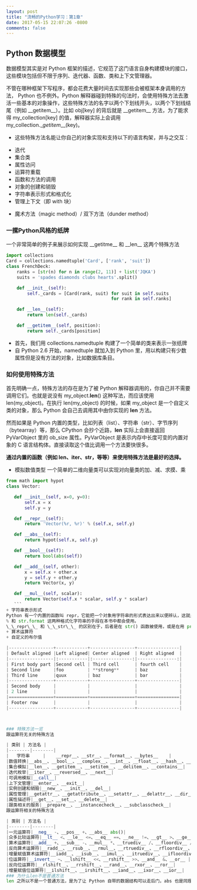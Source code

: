 ```yaml
---
layout: post
title: "流畅的Python学习：第1章"
date: 2017-05-15 22:07:26 -0800
comments: false
---
```


## Python 数据模型
数据模型其实是对 Python 框架的描述，它规范了这门语言自身构建模块的接口，这些模块包括但不限于序列、迭代器、函数、类和上下文管理器。

不管在哪种框架下写程序，都会花费大量时间去实现那些会被框架本身调用的方法， Python 也不例外。Python 解释器碰到特殊的句法时，会使用特殊方法去激活一些基本的对象操作，这些特殊方法的名字以两个下划线开头，以两个下划线结尾（例如 \_\_getitem\_\_）。比如 obj[key] 的背后就是 \_\_getitem\_\_ 方法，为了能求得 my_collection[key] 的值，解释器实际上会调用 my\_collection.__getitem_\_\_(key)。

+ 这些特殊方法名能让你自己的对象实现和支持以下的语言构架，并与之交互：
 - 迭代
 - 集合类
 - 属性访问
 - 运算符重载
 - 函数和方法的调用
 - 对象的创建和销毁
 - 字符串表示形式和格式化
 - 管理上下文（即 with 块）
+ 魔术方法（magic method）/ 双下方法（dunder method）

### 一摞Python风格的纸牌
一个非常简单的例子来展示如何实现 \_\_getitme\_\_ 和 \_\_len\_\_ 这两个特殊方法
```python
import collections
Card = collections.namedtuple('Card', ['rank', 'suit'])
class FrenchDeck:
    ranks = [str(n) for n in range(2, 11)] + list('JQKA')
    suits = 'spades diamonds clubs hearts'.split()

    def __init__(self):
        self._cards = [Card(rank, suit) for suit in self.suits
                                        for rank in self.ranks]

    def __len__(self):
        return len(self._cards)

    def __getitem__(self, position):
        return self._cards[position]
```
+ 首先，我们用 collections.namedtuple 构建了一个简单的类来表示一张纸牌
+ 自 Python 2.6 开始，namedtuple 就加入到 Python 里，用以构建只有少数属性但是没有方法的对象，比如数据库条目。

### 如何使用特殊方法
首先明确一点，特殊方法的存在是为了被 Python 解释器调用的，你自己并不需要调用它们。也就是说没有 my_object.__len__() 这种写法，而应该使用 len(my_object)。在执行 len(my_object) 的时候，如果 my_object 是一个自定义类的对象，那么 Python 会自己去调用其中由你实现的 __len__ 方法。

然而如果是 Python 内置的类型，比如列表（list）、字符串（str）、字节序列（bytearray）等，那么 CPython 会抄个近路，__len__ 实际上会直接返回 PyVarObject 里的 ob_size 属性。PyVarObject 是表示内存中长度可变的内置对象的 C 语言结构体。直接读取这个值比调用一个方法要快很多。

**通过内置的函数（例如 len、iter、str，等等）来使用特殊方法是最好的选择。**

+ 模拟数值类型
 一个简单的二维向量类可以实现对向量类的加、减、求摸、乘
 ```python
 from math import hypot
 class Vector:

    def __init__(self, x=0, y=0):
        self.x = x
        self.y = y

    def __repr__(self):
        return 'Vector(%r, %r)' % (self.x, self.y)

    def __abs__(self):
        return hypot(self.x, self.y)

    def __bool__(self):
        return bool(abs(self))

    def __add__(self, other):
        x = self.x + other.x
        y = self.y + other.y
        return Vector(x, y)

    def __mul__(self, scalar):
        return Vector(self.x * scalar, self.y * scalar)
    ```
+ 字符串表示形式
Python 有一个内置的函数叫 repr，它能把一个对象用字符串的形式表达出来以便辨认，这就是“字符串表示形式”。repr 就是通过 \_\_repr\_\_ 这个特殊方法来得到一个对象的字符串表示形式的。
% 和 str.format 这两种格式化字符串的手段在本书中都会使用。
\_\_repr\_\_ 和 \_\_str\_\_ 的区别在于，后者是在 str() 函数被使用，或是在用 print 函数打印一个对象的时候才被调用的，并且它返回的字符串对终端用户更友好。
+ 算术运算符
+ 自定义的布尔值

|-----------------+------------+-----------------+----------------|
| Default aligned |Left aligned| Center aligned  | Right aligned  |
|-----------------|:-----------|:---------------:|---------------:|
| First body part |Second cell | Third cell      | fourth cell    |
| Second line     |foo         | **strong**      | baz            |
| Third line      |quux        | baz             | bar            |
|-----------------+------------+-----------------+----------------|
| Second body     |            |                 |                |
| 2 line          |            |                 |                |
|=================+============+=================+================|
| Footer row      |            |                 |                |
|-----------------+------------+-----------------+----------------|



### 特殊方法一览
跟运算符无关的特殊方法

| 类别 | 方法名 |
|--------|--------|
|   字符串     |    __repr__、__str__、__format__、__bytes__    |
|数值转换|__abs__、__bool__、__complex__、__int__、__float__、__hash__、__index__|
|集合模拟|__len__、__getitem__、__setitem__、__delitem__、__contains__|
|迭代枚举|__iter__、__reversed__、__next__|
|可调用模拟|__call__|
|上下文管理|__enter__、__exit__|
|实例创建和销毁|__new__、__init__、__del__|
|属性管理|__getattr__、__getattribute__、__setattr__、__delattr__、__dir__|
|属性描述符|__get__、__set__、__delete__|
|跟类相关的服务|__prepare__、__instancecheck__、__subclasscheck__|
跟运算符相关的特殊方法

| 类别 | 方法名 |
|--------|--------|
|一元运算符|__neg__ -、__pos__ +、__abs__ abs()|
|众多比较运算符|__lt__ <、__le__ <=、__eq__ ==、__ne__ !=、__gt__ >、__ge__ >=|
|算术运算符|__add__ +、__sub__ -、__mul__ *、__truediv__ /、__floordiv__ //、__mod__ %、__divmod__ divmod()、__pow__ ** 或pow()、__round__ round()|
|反向算术运算符|__radd__、__rsub__、__rmul__、__rtruediv__、__rfloordiv__、__rmod__、__rdivmod__、__rpow__|
|增量赋值算术运算符|__iadd__、__isub__、__imul__、__itruediv__、__ifloordiv__、__imod__、__ipow__|
|位运算符|__invert__ ~、__lshift__ <<、__rshift__ >>、__and__ &、__or__ |、__xor__ ^|
|反向位运算符|__rlshift__、__rrshift__、__rand__、__rxor__、__ror__|
|增量赋值位运算符|__ilshift__、__irshift__、__iand__、__ixor__、__ior__|
### 为什么len不是普通方法
len 之所以不是一个普通方法，是为了让 Python 自带的数据结构可以走后门，abs 也是同理。但是多亏了它是特殊方法，我们也可以把 len 用于自定义数据类型。
